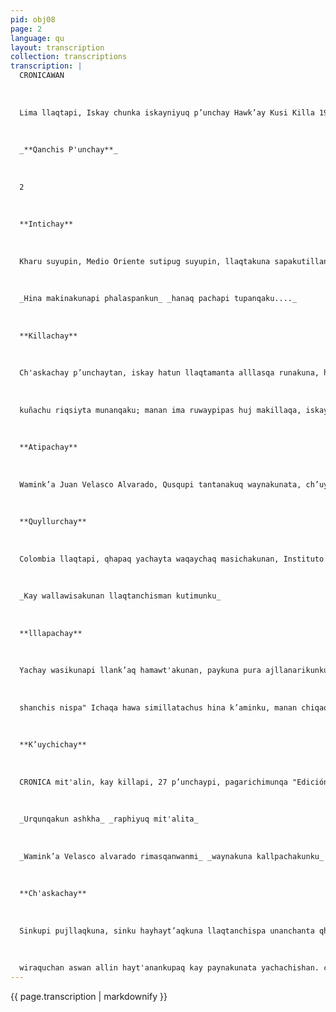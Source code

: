 ```yaml
---
pid: obj08
page: 2
language: qu
layout: transcription
collection: transcriptions
transcription: |
  CRONICAWAN
  
  
  
  Lima llaqtapi, Iskay chunka iskayniyuq p’unchay Hawk’ay Kusi Killa 1975 Watapi
  
  
  
  _**Qanchis P'unchay**_
  
  
  
  2
  
  
  
  **Intichay**
  
  
  
  Kharu suyupin, Medio Oriente sutipug suyupin, llaqtakuna sapakutillan awqanakuypi kawsanku. Chay awqanakuq llaqtakunan kashanku Arabia, Israel sutiyuq. Chay llaqtakuna thajpi tiyanankupaqmi, qasilla tiyanankupaqmi, Batallón Perú sutiyuq wallawisanchis chay suyukama riranku; chaypin iskay chunka killa qasi tiyayta qhawaspanku tiyaranku. Qayninchaw p’unchaymi huqmanta Lima llaqtanchisman chayakanpunku; hinaspataq ancha kusikuywan, sunqupas llanllarigraq panakankunawan tupaykunku. Kinsa pachaj kinsa chunka kinsayuq wallawisakunan, wamink’a Jaime Montesinos Ampuero kamachiqninwan kutimunku, paykunan p’achallisqa kasharanku ONU qusqanp’achawan. Vamink’a Leonidas Rodriguez nisqan hinan, kay wallawisakuna ruwasqanmi, Peru llaqtanchis qasitiyayninta qhawarichinchis kay América hatun Suyupi; hinallataq qhawachinchis, llaqtanchis intuq wayqillaqtakunata. Munaykun ancha qasilla tiyayta ama hayk’aq awqanakuypi haykunan chispaq, ama hayk’aq phiñachinakuspa
  
  
  
  _Hina makinakunapi phalaspankun_ _hanaq pachapi tupanqaku...._
  
  
  
  **Killachay**
  
  
  
  Ch'askachay p’unchaytan, iskay hatun llaqtamanta alllasqa runakuna, hanaq pachapi tupanqaku. Kay hanaqpi tupaqkunan kashanku Sovietico runakuna, Norteamericano runakunawan. Qayna watakunapi kayta willasunman karan chayqa, manan pipas iñinmanchu. Ichaqa ch’askachay p’unchaytan chiqaqchakunqa. Maski hanaq pachapi q’aqyaqtinpas, anchata wayra wayraqtinpas, kay nisqanchisqa kanqapunin. Kay nisqaywanmi, kay pacha tiyasqanchispi huq musuq mit'a kicharikushan; manañan sapallan
  
  
  
  kuñachu riqsiyta munanqaku; manan ima ruwaypipas huj makillaqa, iskay maki hinachu kallpachakunqa. Hanaq Pachapi huj pachakuna riqsiypin, ashkha wataña runamasinchiskuna kashanku; chayta riqsispankun kay pachapi tiyaqkunata yachayninwan yanaparinqaku. Chay yachaywanmi allin tiyananchis q’aya p’unchaykunapaq riqsikunqa. Chay raykullataqmi phalaq makinanku ukhunpi imaymana ñuqanchismanta yachanankupag kashan (chaytan laboratorio sutiyuqwan riqsinchis).
  
  
  
  **Atipachay**
  
  
  
  Wamink’a Juan Velasco Alvarado, Qusqupi tantanakuq waynakunata, ch’uya siminwan chaynata qilqan: Munanin qankuna revolusiunpi hamut'anaykichista. Llank’anaykichismi manaña revolusiun qhipaman kutirinanpaq, ñawpaqllaman usqayusqay puririnampaq. Waynakunapaqmi, kay revolusiun ruwakushan, waynakunan kallpanta, sunqunta, yawaminta churanan, chayraqmi llallishanchks T qamamaikunata, aswantaraqmi yuyayninchista churananchis unanchayninchis hanaq pachapi phalananpaq, revolusiun aswantaraq qispinanpaq, llaqtanchis sumaq mukhu revolusiunta qhawananpaq, nuqanchis aswantaraq kawsananchispaq. Wamink’a Velascóo Alvarado, rimasqanwanmi waynakuna chiqapaq kallpachakunku, asinkutaq, takinkutaq Peru llaqtanchis rayku. Qusqupi tantanakuymi qhawachiwashanchis, imaynatan Juventud Revolusionaria nisqa, llank’ashan kuraq runakunawan kuskachakuspa, llaqtanchisrayku, Peru suyu rayku, paykuna rayku.
  
  
  
  **Quyllurchay**
  
  
  
  Colombia llaqtapi, qhapaq yachayta waqaychaq masichakunan, Instituto Linguistico de Verano, nisqanchista kunanp’unchaypi, Bogotá llaqtapi ch’atanku. Tunpasqan kashankuqullana llaqtankuta sarunchakusqankumanta; hinaspataq llaqtaqqhapaq kayninta suwasqankumanta. Llaqta runakunata t'ustusqanmantapas." Kay Instituto Linguístico de Verano nisqanchistan, Estados Unidos llaqta kamaran, llapa America llaqtanchiskunapi llank’ananpaq. Kay Intituton yaqa pisqa pachaj masichasqa runakunata huñun, kay huñusqan runakunan, mayninpiga chunchu runakuna. Ch’ataq runakuna nisqanman hinan, kay Intituto nisqanchispi hunt'achiq runakunan, huniaykunata ruwashankuman, manallaqtanchiskuna kamachisqanta hunt'achispa. Paykunapan kashan aviunninku, tiyayunan panpapas kallashantaq, chaymanta radiu ima. Chaymantas kayrunakuna hanpishankuman, llaqta masinkuta ama hayk’aqpas warminkuna wachakuyta atinankupaq, nitaq qharikuna yumayta atinankupaq. Chay Colombia llaqtapi ch’ataqkunan, ancha ch’uya yuyayniyuq kankuman; yaqapasmi, llaqtanchispipas kikillantataq ruwashankuman. Manan paykunapaq runayasqanchis allinchu, manallataq allinchu hamut'ayninchis wiñasqanpas.
  
  
  
  _Kay wallawisakunan llaqtanchisman kutimunku_
  
  
  
  **lllapachay**
  
  
  
  Yachay wasikunapi llank’aq hamawt'akunan, paykuna pura ajllanarikunku coopérativas nisqapaq umalliqninkunata. Chaypin tupanku SUTEP, SERP iskay listakuna. Yachashanchis hina, sapa watanmi, hamawt'akuna paykuna pura ajllanarikunku, paykunan ajllanku dirigentinkunata; ichaga chay ajllarikuypin rikunchis paykuna pura k’aminakusqankuta, kamachiqninchistapas k’aminku; "yarqaymanta wañuchiwa
  
  
  
  shanchis nispa" Ichaqa hawa simillatachus hina k’aminku, manan chiqaqchu kanman chayqa. Yachaykun, ancha yuyayniyuqmi hamanwt'akunaqa. Chay illapachay p’unchaypin, Yachay Wasikuna mana irqikunata chaskinqakuchu, chay ajllanankuypi hamawt'akuna purisqan rayku. Allinpaqya chay ajllanakuy kachun; hamawt'a kuna sumaqllapi tiyanankupaq; manaawqanakuyman haykunankupaq....
  
  
  
  **K’uychichay**
  
  
  
  CRONICA mit'alin, kay killapi, 27 p’unchaypi, pagarichimunqa "Edición Extraordinaria" nisqata. maynatan Gobierno kamachikamusqanmanta pacha, paqarimuranku soclalisados nisqa mit'alikuna. LLIWTAN WILLAKUNQAKU CHAY "extraordinario" mit'alipi, Qilqanqaku sumaq sunquwan aswan allin qilqaqkuna, Imaymana puririsqankuta, muchurisqankuta, huñunakusqankuta, chiqapaq, lliwtapuni rimayunqaku, llaqta runakuna yachananpaq imaynatan mit'alikunata pagarichiyku chayta. CRONICAWANPAS, chay raphikunapi rimayunqa, imaynatan kay runa simipi mit'alita llank’ayku chayta, Suyasunya, extraordinario nisqa mit'a lita, allinta yachananchispaq Imaynatas llank’akun qilqaypi chayta,
  
  
  
  _Urqunqakun ashkha_ _raphiyuq mit'alita_
  
  
  
  _Wamink’a Velasco alvarado rimasqanwanmi_ _waynakuna kallpachakunku_
  
  
  
  **Ch'askachay**
  
  
  
  Sinkupi pujllaqkuna, sinku hayhayt’aqkuna llaqtanchispa unanchanta qhasqunkupi apaspa; chunka hujniyuq waynakuna, kushkachasqa tukuyunku pujllayninta, chileno waynakunawan pujllaspa. Chaytan Castellano simipi riqsinchis, empate sutiwan, . Santiago de Chile llaqtapin pujllaranku, ancha allin sinku hayt'aqwayna runakuna; paykunan ajllasqa kanku, (Seleccionado, nispan ninchis rastelano simipia lu chila laqtanmana Paykunan rmankau cnna laqtaman aviunpi phalaspa. Marcos erón
  
  
  
  wiraquchan aswan allin hayt'anankupaq kay paynakunata yachachishan. chay kharu llaqtapin mana llallyta atikunkuchu; manataqmi ichaqa llallichikunkupaschu, kaqllan qhiparunku. Teofilo Cubillas ajllasqa wayna runan; ña pujllay tukushaqtinna, pantarapun sinku hayt'asqanpi, hinaspa wist’uta hayt'arapun. Chay raykun peruano waynakuna mana llallirankuchu. Kunan killapin waqmanta pujllanqaku Bolivia llaqtapi. Radiupin yachasun imaynatacha pujllaranku chayta.sa.
---
```


{{ page.transcription | markdownify }}
